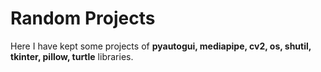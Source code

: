 <h1>Random Projects</h1>

Here I have kept some projects of **pyautogui, mediapipe, cv2, os, shutil, tkinter, pillow, turtle** libraries.
